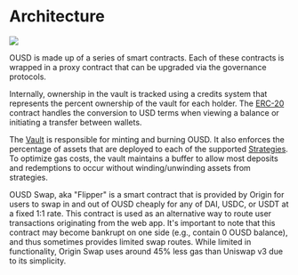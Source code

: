 # Architecture

![](../.gitbook/assets/ousd_docs_graphics\_3.png)

OUSD is made up of a series of smart contracts. Each of these contracts is wrapped in a proxy contract that can be upgraded via the governance protocols.

Internally, ownership in the vault is tracked using a credits system that represents the percent ownership of the vault for each holder. The [ERC-20](api/erc-20-1.md) contract handles the conversion to USD terms when viewing a balance or initiating a transfer between wallets.

The [Vault](api/vault.md) is responsible for minting and burning OUSD. It also enforces the percentage of assets that are deployed to each of the supported [Strategies](../core-concepts/supported-strategies/). To optimize gas costs, the vault maintains a buffer to allow most deposits and redemptions to occur without winding/unwinding assets from strategies.

OUSD Swap, aka "Flipper" is a smart contract that is provided by Origin for users to swap in and out of OUSD cheaply for any of DAI, USDC, or USDT at a fixed 1:1 rate. This contract is used as an alternative way to route user transactions originating from the web app. It's important to note that this contract may become bankrupt on one side (e.g., contain 0 OUSD balance), and thus sometimes provides limited swap routes. While limited in functionality, Origin Swap uses around 45% less gas than Uniswap v3 due to its simplicity.

